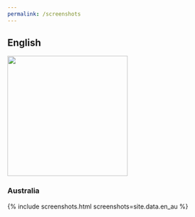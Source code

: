 ```yaml
---
permalink: /screenshots
---
```


## English

<a href="{{ '/assets/screenshots/en/mainscreen.png' | relative_url }}">
<img src="{{ '/assets/screenshots/en/mainscreen.png' | relative_url }}" width="270">
</a>

### Australia

{% include screenshots.html screenshots=site.data.en_au %}

